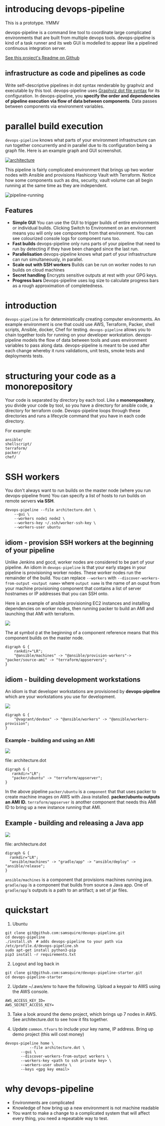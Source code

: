 # introducing devops-pipeline

This is a prototype. YMMV

devops-pipeline is a command line tool to coordinate large complicated environments that are built from multiple devops tools. devops-pipeline is kind of a task runner and its web GUI is modelled to appear like a pipelined continuous integration server.

[See this project's Readme on Github](https://github.com/samsquire/devops-pipeline)

## infrastructure as code and pipelines as code

Write self-descriptive pipelines in dot syntax renderable by graphviz and executable by this tool. devops-pipeline uses [Graphviz dot file syntax](https://en.wikipedia.org/wiki/DOT_(graph_description_language)) for its configuration. In devops-pipeline, you **specify the order and dependencies of pipeline execution via flow of data between components**. Data passes between components via environment variables.

# parallel build execution

`devops-pipeline` knows what parts of your environment infrastructure can run together concurrently and in parallel due to its configuration being a graph file. Here is an example graph and GUI screenshot.

[![architecture](architecture.svg)](https://github.com/samsquire/devops-pipeline/blob/master/docs/architecture.svg)

This pipeline is fairly complicated environment that brings up two worker nodes with Ansible and provisions Hashicorp Vault with Terraform. Notice how some components such as dns, security, vault volume can all begin running at the same time as they are independent.

![pipeline-running](parallel-components.png)



## Features

 * **Simple GUI** You can use the GUI to trigger builds of entire environments or individual builds. Clicking Switch to Environment on an environment means you will only see components from that environment. You can see colourized console logs for component runs too.
 * **Fast builds** devops-pipeline only runs parts of your pipeline that need to run by detecting if they have been changed since the last run.
 * **Parallelisation** devops-pipeline knows what part of your infrastructure can run simultaneously, in parallel.
* **Scale out with SSH workers** Builds can be run on worker nodes to run builds on cloud machines
* **Secret handling** Encrypts sensitive outputs at rest with your GPG keys.
* **Progress bars** Devops-pipeline uses log size to calculate progress bars as a rough approximation of completedness.

# introduction

`devops-pipeline` is for deterministically creating computer environments. An example environment is one that could use AWS, Terraform, Packer, shell scripts, Ansible, docker, Chef for testing. `devops-pipeline` allows you to chain together tools for running on your developer workstation. devops-pipeline models the flow of data between tools and uses environment variables to pass along data. devops-pipeline is meant to be used after each change whereby it runs validations, unit tests, smoke tests and deployments tests.


# structuring your code as a monorepository

Your code is separated by directory by each tool. Like a **monorepository**, you divide your code by tool, so you have a directory for ansible code, a directory for terraform code. Devops-pipeline loops through these directories and runs a lifecycle command that you have in each code directory.

For example:

```
ansible/
shellscript/
terraform/
packer/
chef/
```

# SSH workers

You don't always want to run builds on the master node (where you run devops-pipeline from) You can specify a list of hosts to run builds on remote servers **via SSH**.

```
devops-pipeline --file architecture.dot \
    --gui \
    --workers node1 node2 \
    --workers-key ~/.ssh/worker-ssh-key \
    --workers-user ubuntu
```

## idiom - provision SSH workers at the beginning of your pipeline

Unlike Jenkins and gocd, worker nodes are considered to be part of your pipeline. An idiom in `devops-pipeline` is that your early stages in your pipeline is provisioning worker nodes. These worker nodes run the remainder of the build. You can replace `--workers` with `--discover-workers-from-output <output name>` where `output name` is the name of an ouput from your machine provisioning component that contains a list of server hostnames or IP addresses that you can SSH onto.

Here is an example of ansible provisioning EC2 instances and installing dependencies on worker nodes, then running packer to build an AMI and launching that AMI with terraform.

![](worker-provisioning.svg)

The at symbol `@` at the beginning of a component reference means that this component builds on the master node.

```
digraph G {
	rankdir="LR";
	"@ansible/machines" -> "@ansible/provision-workers"-> "packer/source-ami" -> "terraform/appservers";
}
```

## idiom - building development workstations

An idiom is that developer workstations are provisioned by **devops-pipeline** which are your workstations you use for development.

![](devbox.svg)

```
digraph G {
	"@vagrant/devbox" -> "@ansible/workers" -> "@ansible/workers-provision";
}
```

### Example - building and using an AMI

![](java-server.svg)

file: architecture.dot
```
digraph G {
   rankdir="LR";
   "packer/ubuntu" -> "terraform/appserver";
}
```

In the above pipeline `packer/ubuntu` is a `component` that that uses packer to create machine images on AWS with Java installed. **packer/ubuntu outputs an AMI ID.** `terraform/appserver` is another component that needs this AMI ID to bring up a new instance running that AMI.

## Example - building and releasing a Java app

![](gradle-app.svg)

file: architecture.dot

```
digraph G {
  rankdir="LR";
  "ansible/machines" -> "gradle/app" -> "ansible/deploy" -> "ansible/release";
}
```
`ansible/machines` is a component that provisions machines running java.
`gradle/app` is a component that builds from source a Java app. One of `gradle/app`'s outputs is a path to an artifact; a set of jar files.


# quickstart

1. Ubuntu

```
git clone git@github.com:samsquire/devops-pipeline.git
cd devops-pipeline
./install.sh  # adds devops-pipeline to your path via /etc/profile.d/devops-pipeline.sh
sudo apt-get install python3-pip
pip3 install -r requirements.txt

```
2. Logout and log back in

```
git clone git@github.com:samsquire/devops-pipeline-starter.git
cd devops-pipeline-starter
```
2. Update ~/.aws/env to have the following. Upload a keypair to AWS using the AWS console.

```
AWS_ACCESS_KEY_ID=
AWS_SECRET_ACCESS_KEY=
```

3. Take a look around the demo project, which brings up 7 nodes in AWS. See architecture.dot to see how it fits together.

4. Update `common.tfvars` to include your key name, IP address. Bring up demo project (this will cost money)

```
devops-pipeline home \
           --file architecture.dot \
	   --gui \
	   --discover-workers-from-output workers \
	   --workers-key <path to ssh private key> \
	   --workers-user ubuntu \
	   --keys <gpg key email>
```




# why devops-pipeline

* Environments are complicated
* Knowledge of how bring up a new environment is not machine readable
* You want to make a change to a complicated system that will affect every thing, you need a repeatable way to test.
